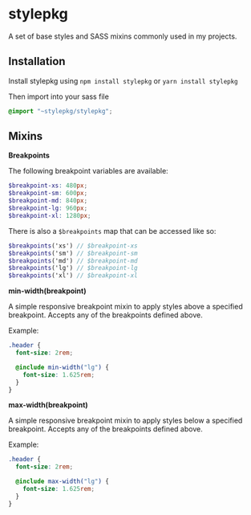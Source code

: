 # stylepkg

A set of base styles and SASS mixins commonly used in my projects.

## Installation

Install stylepkg using `npm install stylepkg` or `yarn install stylepkg`

Then import into your sass file

```scss
@import "~stylepkg/stylepkg";
```

## Mixins

**Breakpoints**

The following breakpoint variables are available:

```scss
$breakpoint-xs: 480px;
$breakpoint-sm: 600px;
$breakpoint-md: 840px;
$breakpoint-lg: 960px;
$breakpoint-xl: 1280px;
```

There is also a `$breakpoints` map that can be accessed like so:

```scss
$breakpoints('xs') // $breakpoint-xs
$breakpoints('sm') // $breakpoint-sm
$breakpoints('md') // $breakpoint-md
$breakpoints('lg') // $breakpoint-lg
$breakpoints('xl') // $breakpoint-xl
```

**min-width(breakpoint)**

A simple responsive breakpoint mixin to apply styles above a specified breakpoint. Accepts any of the breakpoints defined above.

Example:

```scss
.header {
  font-size: 2rem;

  @include min-width("lg") {
    font-size: 1.625rem;
  }
}
```

**max-width(breakpoint)**

A simple responsive breakpoint mixin to apply styles below a specified breakpoint. Accepts any of the breakpoints defined above.

Example:

```scss
.header {
  font-size: 2rem;

  @include max-width("lg") {
    font-size: 1.625rem;
  }
}
```
